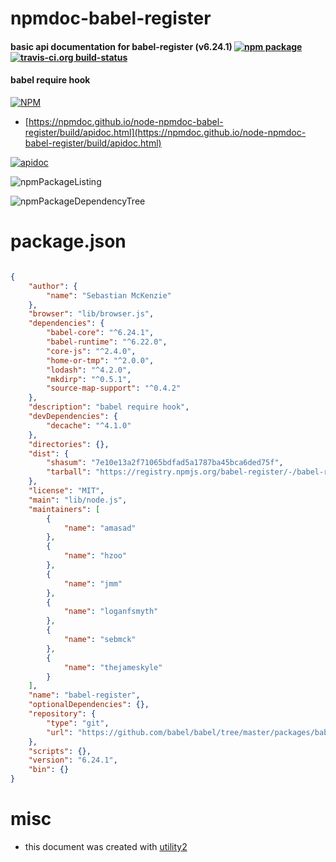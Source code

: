 # npmdoc-babel-register

#### basic api documentation for  babel-register (v6.24.1)  [![npm package](https://img.shields.io/npm/v/npmdoc-babel-register.svg?style=flat-square)](https://www.npmjs.org/package/npmdoc-babel-register) [![travis-ci.org build-status](https://api.travis-ci.org/npmdoc/node-npmdoc-babel-register.svg)](https://travis-ci.org/npmdoc/node-npmdoc-babel-register)

#### babel require hook

[![NPM](https://nodei.co/npm/babel-register.png?downloads=true&downloadRank=true&stars=true)](https://www.npmjs.com/package/babel-register)

- [https://npmdoc.github.io/node-npmdoc-babel-register/build/apidoc.html](https://npmdoc.github.io/node-npmdoc-babel-register/build/apidoc.html)

[![apidoc](https://npmdoc.github.io/node-npmdoc-babel-register/build/screenCapture.buildCi.browser.%252Ftmp%252Fbuild%252Fapidoc.html.png)](https://npmdoc.github.io/node-npmdoc-babel-register/build/apidoc.html)

![npmPackageListing](https://npmdoc.github.io/node-npmdoc-babel-register/build/screenCapture.npmPackageListing.svg)

![npmPackageDependencyTree](https://npmdoc.github.io/node-npmdoc-babel-register/build/screenCapture.npmPackageDependencyTree.svg)



# package.json

```json

{
    "author": {
        "name": "Sebastian McKenzie"
    },
    "browser": "lib/browser.js",
    "dependencies": {
        "babel-core": "^6.24.1",
        "babel-runtime": "^6.22.0",
        "core-js": "^2.4.0",
        "home-or-tmp": "^2.0.0",
        "lodash": "^4.2.0",
        "mkdirp": "^0.5.1",
        "source-map-support": "^0.4.2"
    },
    "description": "babel require hook",
    "devDependencies": {
        "decache": "^4.1.0"
    },
    "directories": {},
    "dist": {
        "shasum": "7e10e13a2f71065bdfad5a1787ba45bca6ded75f",
        "tarball": "https://registry.npmjs.org/babel-register/-/babel-register-6.24.1.tgz"
    },
    "license": "MIT",
    "main": "lib/node.js",
    "maintainers": [
        {
            "name": "amasad"
        },
        {
            "name": "hzoo"
        },
        {
            "name": "jmm"
        },
        {
            "name": "loganfsmyth"
        },
        {
            "name": "sebmck"
        },
        {
            "name": "thejameskyle"
        }
    ],
    "name": "babel-register",
    "optionalDependencies": {},
    "repository": {
        "type": "git",
        "url": "https://github.com/babel/babel/tree/master/packages/babel-register"
    },
    "scripts": {},
    "version": "6.24.1",
    "bin": {}
}
```



# misc
- this document was created with [utility2](https://github.com/kaizhu256/node-utility2)
